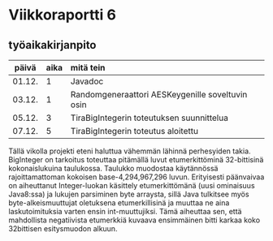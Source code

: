 # Viikkoraportti 6

## työaikakirjanpito
| päivä | aika | mitä tein  |
| :----:|:-----| :-----|
| 01.12. | 1   | Javadoc |
| 03.12. | 1   | Randomgeneraattori AESKeygenille soveltuvin osin |
| 05.12. | 3   | TiraBigIntegerin toteutuksen suunnittelua |
| 07.12. | 5   | TiraBigIntegerin toteutus aloitettu |

Tällä vikolla projekti eteni haluttua vähemmän lähinnä perhesyiden takia. BigInteger on tarkoitus toteuttaa pitämällä luvut etumerkittöminä 32-bittisinä kokonaislukuina taulukossa. Taulukko muodostaa käytännössä rajoittamattoman kokoisen base-4,294,967,296 luvun. Erityisesti päänvaivaa on aiheuttanut Integer-luokan käsittely etumerkittömänä (uusi ominaisuus Java8:ssa) ja lukujen parsiminen byte arraysta, sillä Java tulkitsee myös byte-alkeismuuttujat oletuksena etumerkillisinä ja muuttaa ne aina laskutoimituksia varten ensin int-muuttujiksi. Tämä aiheuttaa sen, että mahdollista negatiivista etumerkkiä kuvaava ensimmäinen bitti karkaa koko 32bittisen esitysmuodon alkuun.
